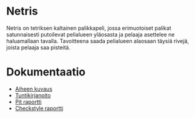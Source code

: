 # Netris

Netris on tetriksen kaltainen palikkapeli, jossa erimuotoiset palikat satunnaisesti putoilevat pelialueen yläosasta ja pelaaja asettelee ne  haluamallaan tavalla. Tavoitteena saada pelialueen alaosaan täysiä rivejä, joista pelaaja saa pisteitä.


# Dokumentaatio

- [Aiheen kuvaus](Dokumentaatio/aiheenKuvausJaRakenne.md)
- [Tuntikirjanpito](Dokumentaatio/tuntikirjanpito.md)
- [Pit raportti](https://htmlpreview.github.io/?https://github.com/7rxyk/netris/blob/master/Dokumentaatio/pit-raportti/201701042347/index.html)
- [Checkstyle raportti](https://htmlpreview.github.io/?https://github.com/7rxyk/netris/blob/master/Dokumentaatio/checkstyle-raportti/checkstyle.html) 
